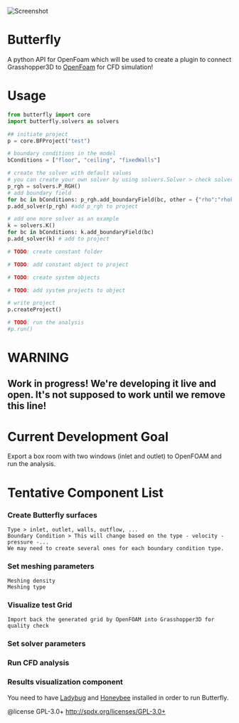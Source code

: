 ![Screenshot](https://raw.githubusercontent.com/mostaphaRoudsari/Butterfly/master/other_files/graphics/icon/butterfly_100px.png)

Butterfly
========================================
A python API for OpenFoam which will be used to create a plugin to connect Grasshopper3D to [OpenFoam](http://www.openfoam.org/) for CFD simulation!

Usage
========================================
```Python
from butterfly import core
import butterfly.solvers as solvers

## initiate project
p = core.BFProject("test")

# boundary conditions in the model
bConditions = ["floor", "ceiling", "fixedWalls"]

# create the solver with default values
# you can create your own solver by using solvers.Solver > check solver.py for examples
p_rgh = solvers.P_RGH()
# add boundary field
for bc in bConditions: p_rgh.add_boundaryField(bc, other = {"rho":"rhok"})
p.add_solver(p_rgh) #add p_rgh to project

# add one more solver as an example
k = solvers.K()
for bc in bConditions: k.add_boundaryField(bc)
p.add_solver(k) # add to project

# TODO: create constant folder

# TODO: add constant object to project

# TODO: create system objects

# TODO: add system projects to object

# write project
p.createProject()

# TODO: run the analysis
#p.run()

```

WARNING
========================================
## Work in progress! We're developing it live and open. It's not supposed to work until we remove this line!


Current Development Goal
========================================
Export a box room with two windows (inlet and outlet) to OpenFOAM and run the analysis.


Tentative Component List
========================================
### Create Butterfly surfaces
	Type > inlet, outlet, walls, outflow, ...
	Boundary Condition > This will change based on the type - velocity - pressure -...
	We may need to create several ones for each boundary condition type.

### Set meshing parameters
	Meshing density
	Meshing type

### Visualize test Grid
	Import back the generated grid by OpenFOAM into Grasshopper3D for quality check

### Set solver parameters

### Run CFD analysis

### Results visualization component


You need to have [Ladybug](https://github.com/mostaphaRoudsari/Ladybug) and [Honeybee](https://github.com/mostaphaRoudsari/Ladybug) installed in order to run Butterfly.


@license GPL-3.0+ <http://spdx.org/licenses/GPL-3.0+>
